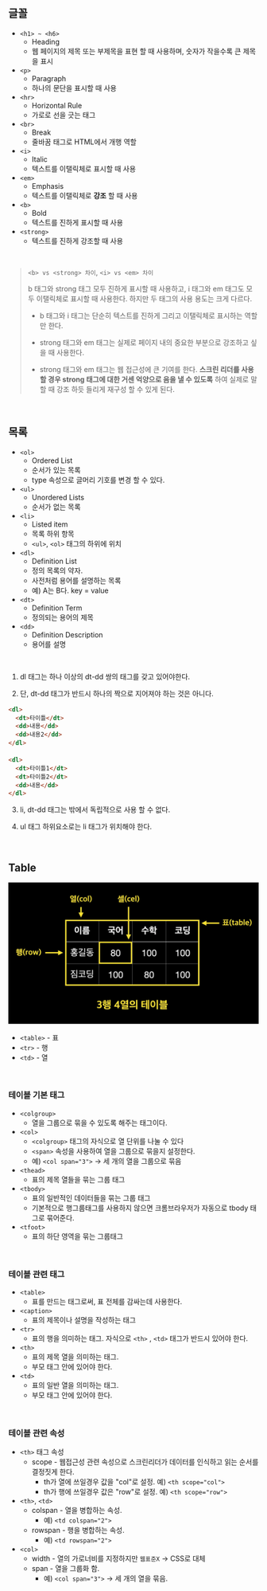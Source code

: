 ## 글꼴

- `<h1> ~ <h6>`
  - Heading
  - 웹 페이지의 제목 또는 부제목을 표현 할 때 사용하며, 숫자가 작을수록 큰 제목을 표시
- `<p>`
  - Paragraph
  - 하나의 문단을 표시할 때 사용
- `<hr>`
  - Horizontal Rule
  - 가로로 선을 긋는 태그
- `<br>`
  - Break
  - 줄바꿈 태그로 HTML에서 개행 역할
- `<i>`
  - Italic
  - 텍스트를 이탤릭체로 표시할 때 사용
- `<em>`
  - Emphasis
  - 텍스트를 이탤릭체로 <b>강조</b> 할 때 사용
- `<b>`
  - Bold
  - 텍스트를 진하게 표시할 때 사용
- `<strong>`
  - 텍스트를 진하게 강조할 때 사용

<br/>

> `<b> vs <strong> 차이`, `<i> vs <em> 차이`
>
> b 태그와 strong 태그 모두 진하게 표시할 때 사용하고, i 태그와 em 태그도 모두 이탤릭체로 표시할 때 사용한다.
> 하지만 두 태그의 사용 용도는 크게 다르다.
>
> - b 태그와 i 태그는 단순히 텍스트를 진하게 그리고 이탤릭체로 표시하는 역할만 한다.
>
> - strong 태그와 em 태그는 실제로 페이지 내의 중요한 부분으로 강조하고 싶을 때 사용한다.
>
> - strong 태그와 em 태그는 웹 접근성에 큰 기여를 한다. <b>스크린 리더를 사용 할 경우 strong 태그에 대한 거센 억양으로 음을 낼 수 있도록</b> 하여 실제로 말할 때 강조 하듯 들리게 재구성 할 수 있게 된다.

<br/>

## 목록

- `<ol>`
  - Ordered List
  - 순서가 있는 목록
  - type 속성으로 글머리 기호를 변경 할 수 있다.
- `<ul>`
  - Unordered Lists
  - 순서가 없는 목록
- `<li>`
  - Listed item
  - 목록 하위 항목
  - `<ul>`, `<ol>` 태그의 하위에 위치
- `<dl>`
  - Definition List
  - 정의 목록의 약자.
  - 사전처럼 용어를 설명하는 목록
  - 예) A는 B다. key = value
- `<dt>`
  - Definition Term
  - 정의되는 용어의 제목
- `<dd>`
  - Definition Description
  - 용어를 설명

<br/>

1. dl 태그는 하나 이상의 dt-dd 쌍의 태그를 갖고 있어야한다.

2. 단, dt-dd 태그가 반드시 하나의 짝으로 지어져야 하는 것은 아니다.

```html
<dl>
  <dt>타이틀</dt>
  <dd>내용</dd>
  <dd>내용2</dd>
</dl>

<dl>
  <dt>타이틀1</dt>
  <dt>타이틀2</dt>
  <dd>내용</dd>
</dl>
```

3. li, dt-dd 태그는 밖에서 독립적으로 사용 할 수 없다.

4. ul 태그 하위요소로는 li 태그가 위치해야 한다.

<br/>

## Table

<img src="../src/html2.webp">

<br/>

- `<table>` - 표
- `<tr>` - 행
- `<td>` - 열

<br/>

### 테이블 기본 태그

- `<colgroup>`
  - 열을 그룹으로 묶을 수 있도록 해주는 태그이다.
- `<col>`
  - `<colgroup>` 태그의 자식으로 열 단위를 나눌 수 있다
  - `<span>` 속성을 사용하여 열을 그룹으로 묶을지 설정한다.
  - 예) `<col span="3">` → 세 개의 열을 그룹으로 묶음
- `<thead>`
  - 표의 제목 열들을 묶는 그룹 태그
- `<tbody>`
  - 표의 일반적인 데이터들을 묶는 그룹 태그
  - 기본적으로 행그룹태그를 사용하지 않으면 크롬브라우저가 자동으로 tbody 태그로 묶어준다.
- `<tfoot>`
  - 표의 하단 영역을 묶는 그룹태그

<br/>

### 테이블 관련 태그

- `<table>`
  - 표를 만드는 태그로써, 표 전체를 감싸는데 사용한다.
- `<caption>`
  - 표의 제목이나 설명을 작성하는 태그
- `<tr>`
  - 표의 행을 의미하는 태그. 자식으로 `<th>` , `<td>` 태그가 반드시 있어야 한다.
- `<th>`
  - 표의 제목 열을 의미하는 태그.
  - 부모 태그 안에 있어야 한다.
- `<td>`
  - 표의 일반 열을 의미하는 태그.
  - 부모 태그 안에 있어야 한다.

<br/>

### 테이블 관련 속성

- `<th>` 태그 속성
  - scope - 웹접근성 관련 속성으로 스크린리더가 데이터를 인식하고 읽는 순서를 결정짓게 한다.
    - th가 열에 쓰일경우 값을 "col"로 설정. 예) `<th scope="col">`
    - th가 행에 쓰일경우 값은 "row"로 설정. 예) `<th scope="row">`
- `<th>`, `<td>`
  - colspan - 열을 병합하는 속성.
    - 예) `<td colspan="2">`
  - rowspan - 행을 병합하는 속성.
    - 예) `<td rowspan="2">`
- `<col>`
  - width - 열의 가로너비를 지정하지만 `웹표준X` → CSS로 대체
  - span - 열을 그룹화 함.
    - 예) `<col span="3">` → 세 개의 열을 묶음.
